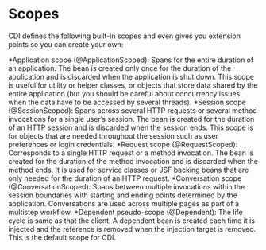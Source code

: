 Scopes
===

CDI defines the following built-in scopes and even gives you 
extension points so you can create your own:

*Application scope (@ApplicationScoped): Spans for the entire duration of an application. 
The bean is created only once for the duration of the application and is discarded when the 
application is shut down. This scope is useful for utility or helper classes, or objects that store 
data shared by the entire application (but you should be careful about concurrency issues 
when the data have to be accessed by several threads).
*Session scope (@SessionScoped): Spans across several HTTP requests or several method 
invocations for a single user’s session. The bean is created for the duration of an HTTP session 
and is discarded when the session ends. This scope is for objects that are needed throughout 
the session such as user preferences or login credentials.
*Request scope (@RequestScoped): Corresponds to a single HTTP request or a method 
invocation. The bean is created for the duration of the method invocation and is discarded 
when the method ends. It is used for service classes or JSF backing beans that are only needed 
for the duration of an HTTP request.
*Conversation scope (@ConversationScoped): Spans between multiple invocations within 
the session boundaries with starting and ending points determined by the application. 
Conversations are used across multiple pages as part of a multistep workflow.
*Dependent pseudo-scope (@Dependent): The life cycle is same as that the client. A dependent 
bean is created each time it is injected and the reference is removed when the injection target 
is removed. This is the default scope for CDI.
